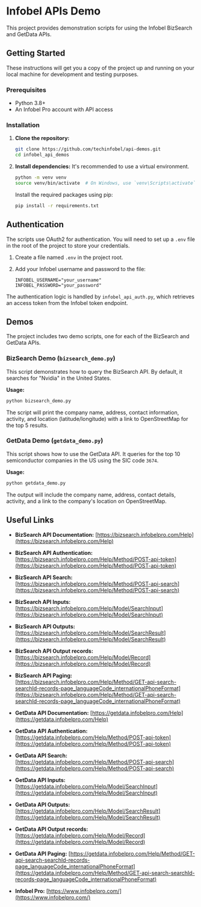 # Infobel APIs Demo

This project provides demonstration scripts for using the Infobel BizSearch and GetData APIs.

## Getting Started

These instructions will get you a copy of the project up and running on your local machine for development and testing purposes.

### Prerequisites

- Python 3.8+
- An Infobel Pro account with API access

### Installation

1.  **Clone the repository:**
    ```bash
    git clone https://github.com/techinfobel/api-demos.git
    cd infobel_api_demos
    ```

2.  **Install dependencies:**
    It's recommended to use a virtual environment.
    ```bash
    python -m venv venv
    source venv/bin/activate  # On Windows, use `venv\Scripts\activate`
    ```

    Install the required packages using pip:
    ```bash
    pip install -r requirements.txt
    ```

## Authentication

The scripts use OAuth2 for authentication. You will need to set up a `.env` file in the root of the project to store your credentials.

1.  Create a file named `.env` in the project root.
2.  Add your Infobel username and password to the file:

    ```env
    INFOBEL_USERNAME="your_username"
    INFOBEL_PASSWORD="your_password"
    ```

The authentication logic is handled by `infobel_api_auth.py`, which retrieves an access token from the Infobel token endpoint.

## Demos

The project includes two demo scripts, one for each of the BizSearch and GetData APIs.

### BizSearch Demo (`bizsearch_demo.py`)

This script demonstrates how to query the BizSearch API. By default, it searches for "Nvidia" in the United States.

**Usage:**
```bash
python bizsearch_demo.py
```

The script will print the company name, address, contact information, activity, and location (latitude/longitude) with a link to OpenStreetMap for the top 5 results.

### GetData Demo (`getdata_demo.py`)

This script shows how to use the GetData API. It queries for the top 10 semiconductor companies in the US using the SIC code `3674`.

**Usage:**
```bash
python getdata_demo.py
```

The output will include the company name, address, contact details, activity, and a link to the company's location on OpenStreetMap.

## Useful Links

-   **BizSearch API Documentation:** [https://bizsearch.infobelpro.com/Help](https://bizsearch.infobelpro.com/Help)
-   **BizSearch API Authentication:** [https://bizsearch.infobelpro.com/Help/Method/POST-api-token](https://bizsearch.infobelpro.com/Help/Method/POST-api-token)
-   **BizSearch API Search:** [https://bizsearch.infobelpro.com/Help/Method/POST-api-search](https://bizsearch.infobelpro.com/Help/Method/POST-api-search)
-   **BizSearch API Inputs:** [https://bizsearch.infobelpro.com/Help/Model/SearchInput](https://bizsearch.infobelpro.com/Help/Model/SearchInput)
-   **BizSearch API Outputs:** [https://bizsearch.infobelpro.com/Help/Model/SearchResult](https://bizsearch.infobelpro.com/Help/Model/SearchResult)
-   **BizSearch API Output records:** [https://bizsearch.infobelpro.com/Help/Model/Record](https://bizsearch.infobelpro.com/Help/Model/Record)
-   **BizSearch API Paging:** [https://bizsearch.infobelpro.com/Help/Method/GET-api-search-searchId-records-page_languageCode_internationalPhoneFormat](https://bizsearch.infobelpro.com/Help/Method/GET-api-search-searchId-records-page_languageCode_internationalPhoneFormat)

-   **GetData API Documentation:** [https://getdata.infobelpro.com/Help](https://getdata.infobelpro.com/Help)
-   **GetData API Authentication:** [https://getdata.infobelpro.com/Help/Method/POST-api-token](https://getdata.infobelpro.com/Help/Method/POST-api-token)
-   **GetData API Search:** [https://getdata.infobelpro.com/Help/Method/POST-api-search](https://getdata.infobelpro.com/Help/Method/POST-api-search)
-   **GetData API Inputs:** [https://getdata.infobelpro.com/Help/Model/SearchInput](https://getdata.infobelpro.com/Help/Model/SearchInput)
-   **GetData API Outputs:** [https://getdata.infobelpro.com/Help/Model/SearchResult](https://getdata.infobelpro.com/Help/Model/SearchResult)
-   **GetData API Output records:** [https://getdata.infobelpro.com/Help/Model/Record](https://getdata.infobelpro.com/Help/Model/Record)
-   **GetData API Paging:** [https://getdata.infobelpro.com/Help/Method/GET-api-search-searchId-records-page_languageCode_internationalPhoneFormat](https://getdata.infobelpro.com/Help/Method/GET-api-search-searchId-records-page_languageCode_internationalPhoneFormat)


-   **Infobel Pro:** [https://www.infobelpro.com/](https://www.infobelpro.com/)
